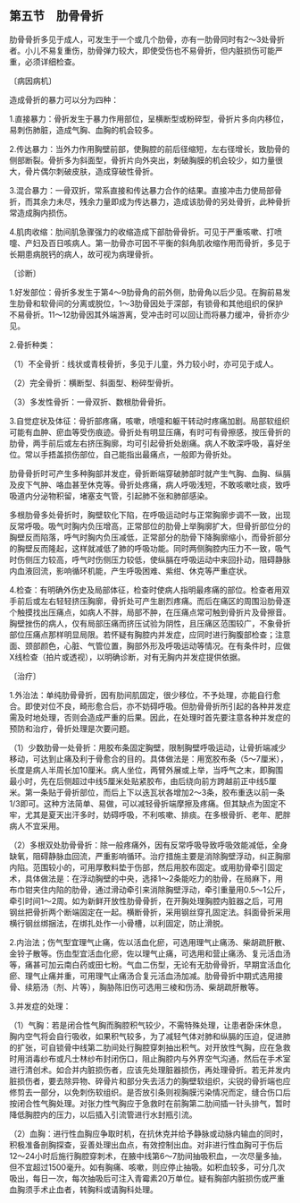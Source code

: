 ## 第五节　肋骨骨折

肋骨骨折多见于成人，可发生于一个或几个肋骨，亦有一肋骨同时有2〜3处骨折者。小儿不易复重伤，肋骨弹力较大，即使受伤也不易骨折，但内脏损伤可能严重，必须详细检查。

〔病因病机〕

造成骨折的暴力可以分为四种：

1.直接暴力：骨折发生于暴力作用部位，呈横断型或粉碎型，骨折片多向内移位，易刺伤肺脏，造成气胸、血胸的机会较多。

2.传达暴力：当外力作用胸壁前部，使胸腔的前后径缩短，左右径增长，致肋骨的侧部断裂。骨折多为斜面型，骨折片向外突出，刺破胸膜的机会较少，如力量很大，骨片偶尔刺破皮肤，造成穿破性骨折。

3.混合暴力：一骨双折，常系直接和传达暴力合作的结果。直接冲击力使局部骨折，而其余力未尽，残余力量即成为传达暴力，造成该肋骨的另处骨折，此种骨折常造成胸内损伤。

4.肌肉收缩：肋间肌急骤强力的收缩造成下部肋骨骨折。可见于严重咳嗽、打喷嚏、产妇及百日咳病人。第一肋骨亦可因不平衡的斜角肌收缩作用而骨折，多见于长期患病脱钙的病人，故可视为病理骨折。

〔诊断〕

1.好发部位：骨折多发生于第4〜9肋骨角的前外侧，肋骨角以后少见。在胸前易发生肋骨和软骨间的分离或脱位，1〜3肋骨因处于深部，有锁骨和其他组织的保护不易骨折。11〜12肋骨因其外端游离，受冲击时可以回让而将暴力缓冲，骨折亦少见。

2.骨折种类：

（1）不全骨折：线状或青枝骨折，多见于儿童，外力较小时，亦可见于成人。

（2）完全骨折：横断型、斜面型、粉碎型骨折。

（3）多发性骨折：一骨双折、数根肋骨骨折。

3.自觉症状及体征：骨折部疼痛，咳嗽，喷嚏和躯干转动时疼痛加剧。局部软组织可能有血肿、瘀血等受伤痕迹。骨折处有明显压痛，有时可有骨擦感，按压骨折的肋骨，两手前后或左右挤压胸廓，均可引起骨折处剧痛。病人不敢深呼吸，喜好坐位。常以手捂盖损伤部位，自己能指出最痛点，一般即为骨折处。

肋骨骨折时可产生多种胸部并发症，骨折断端穿破肺部时就产生气胸、血胸、纵膈及皮下气肿、咯血甚至休克等。骨折处疼痛，病人呼吸浅短，不敢咳嗽吐痰，致呼吸道内分泌物积留，堵塞支气管，引起肺不张和肺部感染。

多根肋骨多处骨折时，胸壁软化下陷，在呼吸运动时与正常胸廓步调不一致，出现反常呼吸。吸气时胸内负压增高，正常部位的肋骨上举胸廓扩大，但骨折部位分的胸壁反而陷落，呼气时胸内负压减低，正常部分的肋骨下降胸廓缩小，而骨折部分的胸壁反而隆起，这样就减低了肺的呼吸功能。同时两侧胸腔内压力不一致，吸气时伤侧压力较高，呼气时伤侧压力较低，使纵膈在呼吸运动中来回扑动，阻碍静脉内血液回流，影响循环机能，产生呼吸困难、紫绀、休克等严重症状。

4.检查：有明确外伤史及局部体征，检查时使病人指明最疼痛的部位。检查者用双手前后或左右轻轻挤压胸廓，骨折处可产生剧烈疼痛。而后在痛区的周围沿肋骨逐个触摸找出压痛点，如病人不胖，局部不肿，在压痛点常可触到骨折片及骨擦音。胸壁挫伤的病人，仅有局部压痛而挤压试验为阴性，且压痛区范围较广，不象骨折部位压痛点那样明显局限。若怀疑有胸腔内并发症，应同时进行胸腹部检查；注意面、颈部颜色，心脏、气管位置，胸部外形及呼吸运动等情况。在有条件时，应做X线检查（拍片或透视），以明确诊断，对有无胸内并发症提供依据。

〔治疗〕

1.外治法：单纯肋骨骨折，因有肋间肌固定，很少移位，不予处理，亦能自行愈合。即使对位不良，畸形愈合后，亦不妨碍呼吸。但肋骨骨折所引起的各种并发症需及时地处理，否则会造成严重的后果。因此，在处理时首先要注意各种并发症的预防和治疗，骨折处理是次要问题。

（1）少数肋骨一处骨折：用胶布条固定胸壁，限制胸壁呼吸运动，让骨折端减少移动，可达到止痛及利于骨愈合的目的。具体做法是：用宽胶布条（5〜7厘米），长度是病人半周长加10厘米。病人坐位，两臂外展或上举，当呼气之末，即胸围最小时，先在后侧超过中线5厘米处贴紧胶布，由后绕向前方跨越前正中线5厘米。第一条贴于骨折部位，而后上下以迭瓦状各增加2〜3条，胶布重迭以前一条1/3即可。这种方法简单、易做，可以减轻骨折端摩擦及疼痛。但其缺点为固定不牢，尤其是夏天出汗多时，妨碍呼吸，不利咳嗽、排痰。在多根骨折、老年、肥胖病人不宜采用。

（2）多根双处肋骨骨折：除一般疼痛外，因有反常呼吸导致呼吸效能减低，全身缺氧，阻碍静脉血回流，严重影响循环。治疗措施主要是消除胸壁浮动，纠正胸廓内陷。范围较小的，可用厚敷料垫于伤部，然后用胶布固定。或用肋骨牵引固定术，具体做法是：在浮动胸壁的中央，选择1〜2条能吃力的肋骨，在局麻下，用布巾钳夹住内陷的肋骨，通过滑动牵引来消除胸壁浮动，牵引重量用0.5〜1公斤，牵引时间1〜2周。如为新鲜开放性肋骨骨折，在开胸处理胸腔内脏器之后，可用钢丝把骨折两个断端固定在一起。横断骨折，采用钢丝穿孔固定法。斜面骨折采用横行钢丝绑捆法，在绑扎处作一小骨槽，以利固定，防止滑脱。

2.内治法；伤气型宜理气止痛，佐以活血化瘀，可选用理气止痛汤、柴胡疏肝散、金铃子散等。伤血型宜活血化瘀，佐以理气止痛，可选用和营止痛汤、复元活血汤等，痛甚可加云南白药或田七粉。气血二伤型，无论有无肋骨骨折，早期宜活血化瘀、理气止痛并重，可用理气止痛汤合复元活血汤加减。肋骨骨折中期式选用接骨、续筋汤（剂、片等），胸胁陈旧伤可选用三棱和伤汤、柴胡疏肝散等。

3.并发症的处理：

（1）气胸：若是闭合性气胸而胸腔积气较少，不需特殊处理，让患者卧床休息，胸内空气将会自行吸收，如果积气较多，为了减轻气体对肺和纵膈的压迫，促进肺的扩张，可自锁骨中线第二肋间处行胸腔穿刺抽出积气。对开放性气胸，应在急救时用消毒纱布或凡士林纱布封闭伤口，阻止胸腔内与外界空气沟通，然后在手术室进行清创术。如合并内脏损伤者，应该先处理脏器损伤，再处理骨折。若无并发内脏损伤者，要去除异物、碎骨片和部分失去活力的胸壁软组织，尖锐的骨折端也应修剪去一部分，以免刺伤软组织。是否放引条则视胸膜污染情况而定，缝合伤口后按闭合性气胸处理。对张力性气胸应于急救时在前胸第二肋间插一针头排气，暂时降低胸腔内的压力，以后插入引流管进行水封瓶引流。

（2）血胸：进行性血胸应争取时机，在抗休克并给予静脉或动脉内输血的同时，积极准备剖胸探查，妥善处理出血点，有效控制出血。对非进行性血胸可于伤后12〜24小时后施行胸腔穿刺术，在腋中线第6〜7肋间抽吸积血，一次尽量多抽，但不宜超过1500毫升。如有胸痛、咳嗽，则应停止抽吸。如积血较多，可分几次吸出，每日一次，每次抽吸后可注入青霉素20万单位。疑有胸部内脏损伤或严重血胸须手术止血者，转胸科或请胸科处理。

